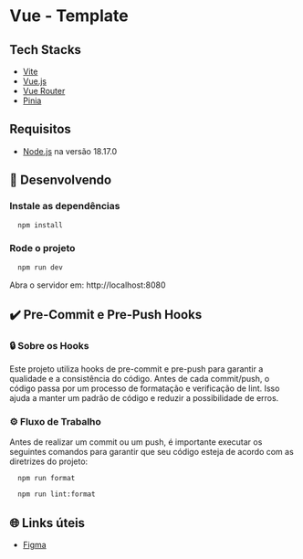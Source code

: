 # Vue - Template

## Tech Stacks

- [Vite](https://vitejs.dev/)
- [Vue.js](https://vuejs.org/)
- [Vue Router](https://router.vuejs.org/)
- [Pinia](https://pinia.vuejs.org/)

## Requisitos

- [Node.js](https://nodejs.org/en/download/) na versão 18.17.0

## 🚀 Desenvolvendo

### Instale as dependências

```sh
  npm install
```

### Rode o projeto

```sh
  npm run dev
```

Abra o servidor em: http://localhost:8080

## ✔️ Pre-Commit e Pre-Push Hooks

### 🔒 Sobre os Hooks

Este projeto utiliza hooks de pre-commit e pre-push para garantir a qualidade e a consistência do código. Antes de cada commit/push, o código passa por um processo de formatação e verificação de lint. Isso ajuda a manter um padrão de código e reduzir a possibilidade de erros.

### ⚙️ Fluxo de Trabalho

Antes de realizar um commit ou um push, é importante executar os seguintes comandos para garantir que seu código esteja de acordo com as diretrizes do projeto:

```sh
  npm run format
```

```sh
  npm run lint:format
```

## 🌐 Links úteis

- [Figma]()
